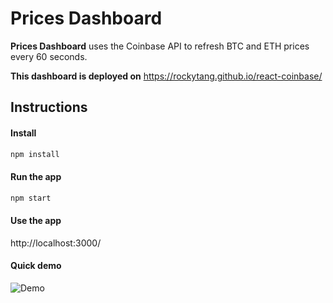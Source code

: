 # Prices Dashboard
**Prices Dashboard** uses the Coinbase API to refresh BTC and ETH prices every 60 seconds.

**This dashboard is deployed on** https://rockytang.github.io/react-coinbase/  
  
## Instructions

#### Install
```bash
npm install
```

#### Run the app
```bash
npm start
```

#### Use the app
http://localhost:3000/

#### Quick demo
![Demo](http://g.recordit.co/OfK6FhOSV5.gif)  
